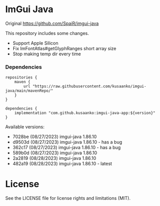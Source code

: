 # ImGui Java
Original https://github.com/SpaiR/imgui-java

This repository includes some changes.

- Support Apple Silicon
- Fix ImFontAtlas#getGlyphRanges short array size
- Stop making temp dir every time

### Dependencies

```
repositories {
    maven {
        url "https://raw.githubusercontent.com/kusaanko/imgui-java/main/mavenRepo/"
    }
}

dependencies {
    implementation "com.github.kusaanko:imgui-java-app:${version}"
}
```

Available versions:
 - 7028be (08/27/2023) imgui-java 1.86.10
 - d9503d (08/27/2023) imgui-java 1.86.10 - has a bug
 - 362c17 (08/27/2023) imgui-java 1.86.10 - has a bug
 - 589b0d (08/27/2023) imgui-java 1.86.10
 - 2a2819 (08/28/2023) imgui-java 1.86.10
 - 482a19 (08/28/2023) imgui-java 1.86.10 - latest

# License

See the LICENSE file for license rights and limitations (MIT).
